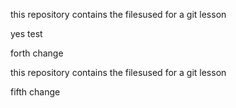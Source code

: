 
this repository contains the filesused for a git lesson



yes test
 
 forth change


this repository contains the filesused for a git lesson

fifth change
